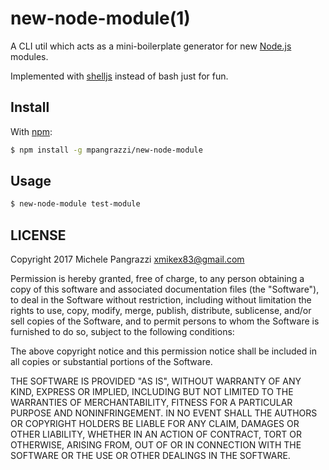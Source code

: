 new-node-module(1)
===

A CLI util which acts as a mini-boilerplate generator for new [Node.js](https://nodejs.org/en/) modules. 

Implemented with [shelljs](https://github.com/shelljs/shelljs) instead of bash just for fun.

## Install

With [npm](https://www.npmjs.com):

```bash
$ npm install -g mpangrazzi/new-node-module
```

## Usage

```bash
$ new-node-module test-module
```

## LICENSE

Copyright 2017 Michele Pangrazzi <xmikex83@gmail.com>

Permission is hereby granted, free of charge, to any person obtaining a copy of this software and associated documentation files (the "Software"), to deal in the Software without restriction, including without limitation the rights to use, copy, modify, merge, publish, distribute, sublicense, and/or sell copies of the Software, and to permit persons to whom the Software is furnished to do so, subject to the following conditions:

The above copyright notice and this permission notice shall be included in all copies or substantial portions of the Software.

THE SOFTWARE IS PROVIDED "AS IS", WITHOUT WARRANTY OF ANY KIND, EXPRESS OR IMPLIED, INCLUDING BUT NOT LIMITED TO THE WARRANTIES OF MERCHANTABILITY, FITNESS FOR A PARTICULAR PURPOSE AND NONINFRINGEMENT. IN NO EVENT SHALL THE AUTHORS OR COPYRIGHT HOLDERS BE LIABLE FOR ANY CLAIM, DAMAGES OR OTHER LIABILITY, WHETHER IN AN ACTION OF CONTRACT, TORT OR OTHERWISE, ARISING FROM, OUT OF OR IN CONNECTION WITH THE SOFTWARE OR THE USE OR OTHER DEALINGS IN THE SOFTWARE.
